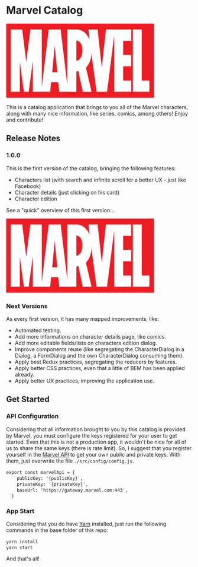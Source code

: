 # Marvel Catalog

<img src="https://github.com/lucas-rombaldi/marvel-catalog/blob/master/src/img/marvel-logo.png?raw=true" height="200" width="400"/>

This is a catalog application that brings to you all of the Marvel characters, along with many nice information, like series, comics, among others! Enjoy and contribute!

## Release Notes

### 1.0.0
This is the first version of the catalog, bringing the following features:
- Characters list (with search and infinite scroll for a better UX - just like Facebook)
- Character details (just clicking on his card)
- Character edition

See a "quick" overview of this first version...

<img src="https://github.com/lucas-rombaldi/marvel-catalog/blob/master/src/img/marvel-logo.png?raw=true" height="200" width="400"/>

### Next Versions
As every first version, it has many mapped improvements, like:
- Automated testing.
- Add more informations on character details page, like comics.
- Add more editable fields/lists on characters edition dialog.
- Improve components reuse (like segregating the CharacterDialog in a Dialog, a FormDialog and the own CharacterDialog consuming them).
- Apply best Redux practices, segregating the reducers by features.
- Apply better CSS practices, even that a little of BEM has been applied already.
- Apply better UX practices, improving the application use.

## Get Started

### API Configuration
Considering that all information brought to you by this catalog is provided by Marvel, you must configure the keys registered for your user to get started. Even that this is not a production app, it wouldn't be nice for all of us to share the same keys (there is rate limit). So, I suggest that you register yourself in the [Marvel API](https://developer.marvel.com/account) to get your own public and private keys. With them, just overwrite the file `./src/config/config.js`.

``` 
export const marvelApi = {
    publicKey: '{publicKey}',
    privateKey: '{privateKey}',
    baseUrl: 'https://gateway.marvel.com:443',
  }
```

### App Start

Considering that you do have [Yarn](https://yarnpkg.com/) installed, just run the following commands in the base folder of this repo:

```
yarn install
yarn start
```

And that's all! 